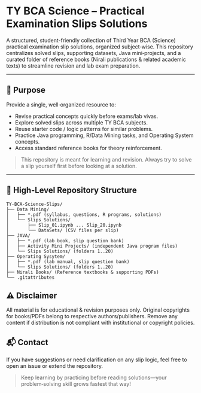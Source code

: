 # TY BCA Science – Practical Examination Slips Solutions

A structured, student-friendly collection of Third Year BCA (Science) practical examination slip solutions, organized subject‑wise. This repository centralizes solved slips, supporting datasets, Java mini‑projects, and a curated folder of reference books (Nirali publications & related academic texts) to streamline revision and lab exam preparation.

---
## 🎯 Purpose
Provide a single, well‑organized resource to:
- Revise practical concepts quickly before exams/lab vivas.
- Explore solved slips across multiple TY BCA subjects.
- Reuse starter code / logic patterns for similar problems.
- Practice Java programming, R/Data Mining tasks, and Operating System concepts.
- Access standard reference books for theory reinforcement.

> This repository is meant for learning and revision. Always try to solve a slip yourself first before looking at a solution.

---
## 📂 High-Level Repository Structure
```
TY-BCA-Science-Slips/
├── Data Mining/
│   ├── *.pdf (syllabus, questions, R programs, solutions)
│   └── Slips Solutions/
│       ├── Slip_01.ipynb ... Slip_20.ipynb
│       └── DataSets/ (CSV files per slip)
├── JAVA/
│   ├── *.pdf (lab book, slip question bank)
│   ├── Activity Mini Projects/ (independent Java program files)
│   └── Slips Solutions/ (folders 1..20)
├── Operating Sysytem/
│   ├── *.pdf (lab manual, slip question bank)
│   └── Slips Solutions/ (folders 1..20)
├── Nirali Books/ (Reference textbooks & supporting PDFs)
└── .gitattributes
```

## ⚠️ Disclaimer
All material is for educational & revision purposes only. Original copyrights for books/PDFs belong to respective authors/publishers. Remove any content if distribution is not compliant with institutional or copyright policies.

## 📬 Contact
If you have suggestions or need clarification on any slip logic, feel free to open an issue or extend the repository.

> Keep learning by practicing before reading solutions—your problem‑solving skill grows fastest that way!
